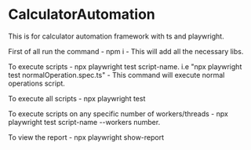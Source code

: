 # CalculatorAutomation
This is for calculator automation framework with ts and playwright.

First of all run the command - npm i - This will add all the necessary libs.

To execute scripts - npx playwright test script-name. i.e "npx playwright test normalOperation.spec.ts" - This command will execute normal operations script.

To execute all scripts - npx playwright test

To execute scripts on any specific number of workers/threads - npx playwright test script-name --workers number.

To view the report - npx playwright show-report

